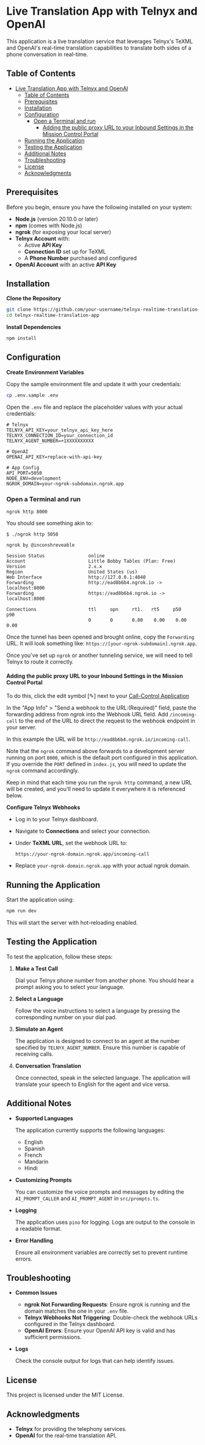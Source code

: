 # Live Translation App with Telnyx and OpenAI

This application is a live translation service that leverages Telnyx's TeXML and OpenAI's real-time translation capabilities to translate both sides of a phone conversation in real-time.

## Table of Contents

- [Live Translation App with Telnyx and OpenAI](#live-translation-app-with-telnyx-and-openai)
  - [Table of Contents](#table-of-contents)
  - [Prerequisites](#prerequisites)
  - [Installation](#installation)
  - [Configuration](#configuration)
    - [Open a Terminal and run](#open-a-terminal-and-run)
      - [Adding the public proxy URL to your Inbound Settings  in the Mission Control Portal](#adding-the-public-proxy-url-to-your-inbound-settings--in-the-mission-control-portal)
  - [Running the Application](#running-the-application)
  - [Testing the Application](#testing-the-application)
  - [Additional Notes](#additional-notes)
  - [Troubleshooting](#troubleshooting)
  - [License](#license)
  - [Acknowledgments](#acknowledgments)

## Prerequisites

Before you begin, ensure you have the following installed on your system:

- **Node.js** (version 20.10.0 or later)
- **npm** (comes with Node.js)
- **ngrok** (for exposing your local server)
- **Telnyx Account** with:
  - Active **API Key**
  - **Connection ID** set up for TeXML
  - A **Phone Number** purchased and configured
- **OpenAI Account** with an active **API Key**

## Installation

   **Clone the Repository**

   ```bash
   git clone https://github.com/your-username/telnyx-realtime-translation-app.git
   cd telnyx-realtime-translation-app
   ```

   **Install Dependencies**

   ```bash
   npm install
   ```

## Configuration

**Create Environment Variables**

   Copy the sample environment file and update it with your credentials:

   ```bash
   cp .env.sample .env
   ```

   Open the `.env` file and replace the placeholder values with your actual credentials:

   ```env
   # Telnyx
   TELNYX_API_KEY=your_telnyx_api_key_here
   TELNYX_CONNECTION_ID=your_connection_id
   TELNYX_AGENT_NUMBER=+1XXXXXXXXXX

   # OpenAI
   OPENAI_API_KEY=replace-with-api-key

   # App Config
   API_PORT=5050
   NODE_ENV=development
   NGROK_DOMAIN=your-ngrok-subdomain.ngrok.app
   ```

### Open a Terminal and run

```
ngrok http 8000
```

You should see something akin to:

```
$ ./ngrok http 5050

ngrok by @inconshreveable

Session Status                online
Account                       Little Bobby Tables (Plan: Free)
Version                       2.x.x
Region                        United States (us)
Web Interface                 http://127.0.0.1:4040
Forwarding                    http://ead8b6b4.ngrok.io -> localhost:8000
Forwarding                    https://ead8b6b4.ngrok.io -> localhost:8000

Connections                   ttl     opn     rt1.   rt5     p50     p90
                              0       0       0.00    0.00    0.00    0.00
```

Once the tunnel has been opened and brought online, copy the `Forwarding` URL. It will look something like: `https://[your-ngrok-subdomain].ngrok.app`.

Once you've set up `ngrok` or another tunneling service, we will need to tell Telnyx to route it correctly.

#### Adding the public proxy URL to your Inbound Settings  in the Mission Control Portal

To do this, click  the edit symbol [✎] next to your [Call-Control Application](https://portal.telnyx.com/#/app/call-control/applications)

In the "App Info" > "Send a webhook to the URL:(Required)" field, paste the forwarding address from ngrok into the Webhook URL field. Add `/incoming-call` to the end of the URL to direct the request to the webhook endpoint in your server.

In this example the URL will be `http://ead8b6b4.ngrok.io/incoming-call`.

Note that the `ngrok` command above forwards to a development server running on port `8000`, which is the default port configured in this application. If
you override the `PORT` defined in `index.js`, you will need to update the `ngrok` command accordingly.

Keep in mind that each time you run the `ngrok http` command, a new URL will be created, and you'll need to update it everywhere it is referenced below.

   **Configure Telnyx Webhooks**

- Log in to your Telnyx dashboard.
- Navigate to **Connections** and select your connection.
- Under **TeXML URL**, set the webhook URL to:

     ```
     https://your-ngrok-domain.ngrok.app/incoming-call
     ```

- Replace `your-ngrok-domain.ngrok.app` with your actual ngrok domain.

## Running the Application

Start the application using:

```bash
npm run dev
```

This will start the server with hot-reloading enabled.

## Testing the Application

To test the application, follow these steps:

1. **Make a Test Call**

   Dial your Telnyx phone number from another phone. You should hear a prompt asking you to select your language.

2. **Select a Language**

   Follow the voice instructions to select a language by pressing the corresponding number on your dial pad.

3. **Simulate an Agent**

   The application is designed to connect to an agent at the number specified by `TELNYX_AGENT_NUMBER`. Ensure this number is capable of receiving calls.

4. **Conversation Translation**

   Once connected, speak in the selected language. The application will translate your speech to English for the agent and vice versa.

## Additional Notes

- **Supported Languages**

  The application currently supports the following languages:

  - English
  - Spanish
  - French
  - Mandarin
  - Hindi

- **Customizing Prompts**

  You can customize the voice prompts and messages by editing the `AI_PROMPT_CALLER` and `AI_PROMPT_AGENT` in `src/prompts.ts`.

- **Logging**

  The application uses `pino` for logging. Logs are output to the console in a readable format.

- **Error Handling**

  Ensure all environment variables are correctly set to prevent runtime errors.

## Troubleshooting

- **Common Issues**

  - **ngrok Not Forwarding Requests**: Ensure ngrok is running and the domain matches the one in your `.env` file.
  - **Telnyx Webhooks Not Triggering**: Double-check the webhook URLs configured in the Telnyx dashboard.
  - **OpenAI Errors**: Ensure your OpenAI API key is valid and has sufficient permissions.

- **Logs**

  Check the console output for logs that can help identify issues.

## License

This project is licensed under the MIT License.

## Acknowledgments

- **Telnyx** for providing the telephony services.
- **OpenAI** for the real-time translation API.
